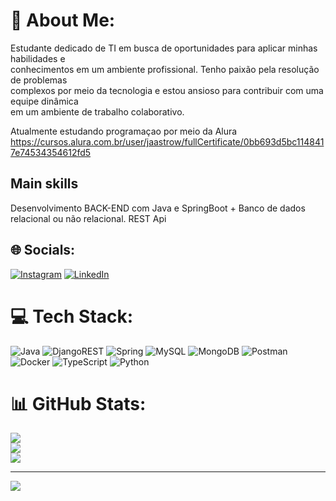 # 💫 About Me:
Estudante dedicado de TI em busca de oportunidades para aplicar minhas habilidades e<br>conhecimentos em um ambiente profissional. Tenho paixão pela resolução de problemas<br>complexos por meio da tecnologia e estou ansioso para contribuir com uma equipe dinâmica<br>em um ambiente de trabalho colaborativo.

Atualmente estudando programaçao por meio da Alura
https://cursos.alura.com.br/user/jaastrow/fullCertificate/0bb693d5bc1148417e74534354612fd5

## Main skills
Desenvolvimento BACK-END com Java e SpringBoot + Banco de dados relacional ou não relacional.
REST Api

## 🌐 Socials:
[![Instagram](https://img.shields.io/badge/Instagram-%23E4405F.svg?logo=Instagram&logoColor=white)](https://instagram.com/gustavojastrow_) [![LinkedIn](https://img.shields.io/badge/LinkedIn-%230077B5.svg?logo=linkedin&logoColor=white)](https://linkedin.com/in/gustavo-jastrow) 

# 💻 Tech Stack:
![Java](https://img.shields.io/badge/java-%23ED8B00.svg?style=for-the-badge&logo=java&logoColor=white) ![DjangoREST](https://img.shields.io/badge/DJANGO-REST-ff1709?style=for-the-badge&logo=django&logoColor=white&color=ff1709&labelColor=gray) ![Spring](https://img.shields.io/badge/spring-%236DB33F.svg?style=for-the-badge&logo=spring&logoColor=white) ![MySQL](https://img.shields.io/badge/mysql-%2300f.svg?style=for-the-badge&logo=mysql&logoColor=white) ![MongoDB](https://img.shields.io/badge/MongoDB-%234ea94b.svg?style=for-the-badge&logo=mongodb&logoColor=white) ![Postman](https://img.shields.io/badge/Postman-FF6C37?style=for-the-badge&logo=postman&logoColor=white) ![Docker](https://img.shields.io/badge/docker-%230db7ed.svg?style=for-the-badge&logo=docker&logoColor=white) ![TypeScript](https://img.shields.io/badge/typescript-%23007ACC.svg?style=for-the-badge&logo=typescript&logoColor=white) ![Python](https://img.shields.io/badge/python-3670A0?style=for-the-badge&logo=python&logoColor=ffdd54)
# 📊 GitHub Stats:
![](https://github-readme-stats.vercel.app/api?username=gustavojastrow&theme=dark&hide_border=false&include_all_commits=false&count_private=false)<br/>
![](https://github-readme-streak-stats.herokuapp.com/?user=gustavojastrow&theme=dark&hide_border=false)<br/>
![](https://github-readme-stats.vercel.app/api/top-langs/?username=gustavojastrow&theme=dark&hide_border=false&include_all_commits=false&count_private=false&layout=compact)

---
[![](https://visitcount.itsvg.in/api?id=gustavojastrow&icon=0&color=0)](https://visitcount.itsvg.in)

<!-- Proudly created with GPRM ( https://gprm.itsvg.in ) -->
